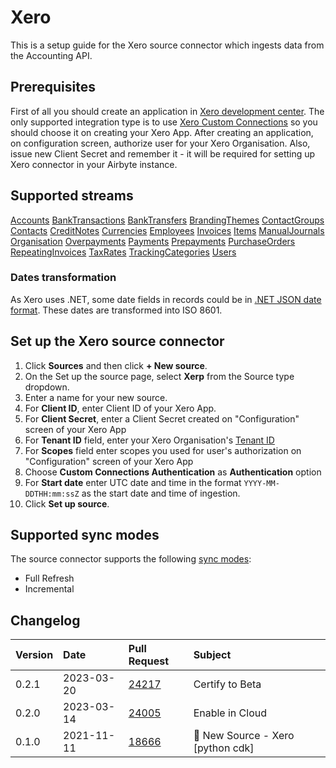 # Xero

This is a setup guide for the Xero source connector which ingests data from the Accounting API.

## Prerequisites

First of all you should create an application in [Xero development center](https://developer.xero.com/app/manage/). The only supported integration type is to use [Xero Custom Connections](https://developer.xero.com/documentation/guides/oauth2/custom-connections/) so you should choose it on creating your Xero App.
After creating an application, on configuration screen, authorize user for your Xero Organisation. Also, issue new Client Secret and remember it - it will be required for setting up Xero connector in your Airbyte instance.

## Supported streams

[Accounts](https://developer.xero.com/documentation/api/accounting/accounts)
[BankTransactions](https://developer.xero.com/documentation/api/accounting/banktransactions)
[BankTransfers](https://developer.xero.com/documentation/api/accounting/banktransfers)
[BrandingThemes](https://developer.xero.com/documentation/api/accounting/brandingthemes)
[ContactGroups](https://developer.xero.com/documentation/api/accounting/contactgroups)
[Contacts](https://developer.xero.com/documentation/api/accounting/contacts)
[CreditNotes](https://developer.xero.com/documentation/api/accounting/creditnotes)
[Currencies](https://developer.xero.com/documentation/api/accounting/currencies)
[Employees](https://developer.xero.com/documentation/api/accounting/employees)
[Invoices](https://developer.xero.com/documentation/api/accounting/invoices)
[Items](https://developer.xero.com/documentation/api/accounting/items)
[ManualJournals](https://developer.xero.com/documentation/api/accounting/manualjournals)
[Organisation](https://developer.xero.com/documentation/api/accounting/organisation)
[Overpayments](https://developer.xero.com/documentation/api/accounting/overpayments)
[Payments](https://developer.xero.com/documentation/api/accounting/payments)
[Prepayments](https://developer.xero.com/documentation/api/accounting/prepayments)
[PurchaseOrders](https://developer.xero.com/documentation/api/accounting/purchaseorders)
[RepeatingInvoices](https://developer.xero.com/documentation/api/accounting/repeatinginvoices)
[TaxRates](https://developer.xero.com/documentation/api/accounting/taxrates)
[TrackingCategories](https://developer.xero.com/documentation/api/accounting/trackingcategories)
[Users](https://developer.xero.com/documentation/api/accounting/users)

### Dates transformation

As Xero uses .NET, some date fields in records could be in [.NET JSON date format](https://developer.xero.com/documentation/api/accounting/requests-and-responses). These dates are transformed into ISO 8601.

## Set up the Xero source connector

1. Click **Sources** and then click **+ New source**.
2. On the Set up the source page, select **Xerp** from the Source type dropdown.
3. Enter a name for your new source.
4. For **Client ID**, enter Client ID of your Xero App.
5. For **Client Secret**, enter a Client Secret created on "Configuration" screen of your Xero App
6. For **Tenant ID** field, enter your Xero Organisation's [Tenant ID](https://developer.xero.com/documentation/guides/oauth2/auth-flow/#xero-tenants)
7. For **Scopes** field enter scopes you used for user's authorization on "Configuration" screen of your Xero App
8. Choose **Custom Connections Authentication** as **Authentication** option
9. For **Start date** enter UTC date and time in the format `YYYY-MM-DDTHH:mm:ssZ` as the start date and time of ingestion.
10. Click **Set up source**.

## Supported sync modes

The source connector supports the following [sync modes](https://docs.airbyte.com/cloud/core-concepts#connection-sync-modes):

- Full Refresh
- Incremental

## Changelog

| Version | Date       | Pull Request                                             | Subject                           |
| :------ | :--------- | :------------------------------------------------------- | :-------------------------------- |
| 0.2.1   | 2023-03-20 | [24217](https://github.com/airbytehq/airbyte/pull/24217) | Certify to Beta                   |
| 0.2.0   | 2023-03-14 | [24005](https://github.com/airbytehq/airbyte/pull/24005) | Enable in Cloud                   |
| 0.1.0   | 2021-11-11 | [18666](https://github.com/airbytehq/airbyte/pull/18666) | 🎉 New Source - Xero [python cdk] |

